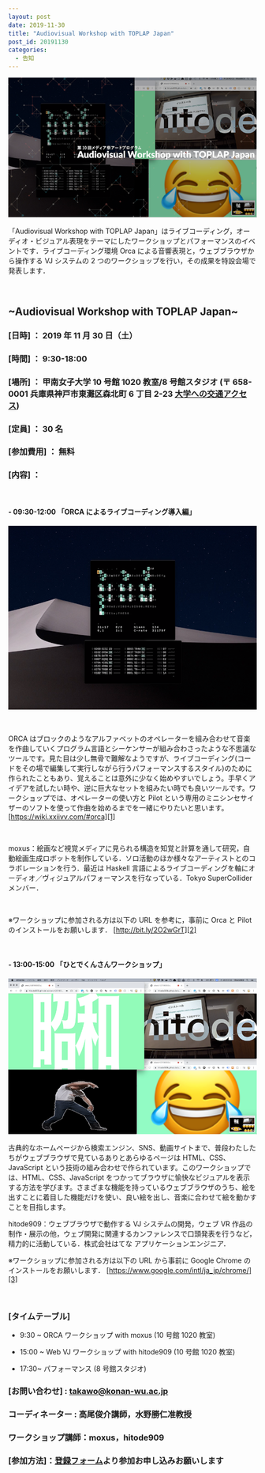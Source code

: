 ```yaml
---
layout: post
date: 2019-11-30
title: "Audiovisual Workshop with TOPLAP Japan"
post_id: 20191130
categories:
  - 告知
---
```


![audiovisual_workshop_with_toplap_japan.png](../images/audiovisual_workshop_with_toplap_japan.png)

「Audiovisual Workshop with TOPLAP Japan」はライブコーディング，オーディオ・ビジュアル表現をテーマにしたワークショップとパフォーマンスのイベントです．ライブコーディング環境 Orca による音響表現と，ウェブブラウザから操作する VJ システムの 2 つのワークショップを行い，その成果を特設会場で発表します．

<br>

## ~Audiovisual Workshop with TOPLAP Japan~

### [日時] ： 2019 年 11 月 30 日（土）

### [時間] ： 9:30-18:00

### [場所] ： 甲南女子大学 10 号館 1020 教室/8 号館スタジオ (〒 658-0001 兵庫県神戸市東灘区森北町 6 丁目 2-23 [大学への交通アクセス][5])

### [定員] ： 30 名

### [参加費用] ： 無料

### [内容] ：

<br>

#### - 09:30-12:00 「ORCA によるライブコーディング導入編」

![orca_cap_2019_11_08.png](../images/orca_cap_2019_11_08.png)

<br>

ORCA はブロックのようなアルファベットのオペレーターを組み合わせて音楽を作曲していくプログラム言語とシーケンサーが組み合わさったような不思議なツールです。見た目は少し無骨で難解なようですが、ライブコーディング(コードをその場で編集して実行しながら行うパフォーマンスするスタイル)のために作られたこともあり、覚えることは意外に少なく始めやすいでしょう。手早くアイデアを試したい時や、逆に巨大なセットを組みたい時でも良いツールです。ワークショップでは、オペレーターの使い方と Pilot という専用のミニシンセサイザーのソフトを使って作曲を始めるまでを一緒にやりたいと思います。 [https://wiki.xxiivv.com/#orca][1]

<br>

moxus：絵画など視覚メディアに見られる構造を知覚と計算を通して研究，自動絵画生成ロボットを制作している．ソロ活動のほか様々なアーティストとのコラボレーションを行う．最近は Haskell 言語によるライブコーディングを軸にオーディオ／ヴィジュアルパフォーマンスを行なっている．Tokyo SuperCollider メンバー．

<br>

※ワークショップに参加される方は以下の URL を参考に，事前に Orca と Pilot のインストールをお願いします．
[http://bit.ly/2O2wGrT][2]

<br>

#### - 13:00-15:00 「ひとでくんさんワークショップ」


![browser_vj_cap_2019_11_08](../images/browser_vj_cap_2019_11_08.png)


古典的なホームページから検索エンジン、SNS、動画サイトまで、普段わたしたちがウェブブラウザで見ているありとあらゆるページは HTML、CSS、JavaScript という技術の組み合わせで作られています。このワークショップでは、HTML、CSS、JavaScript をつかってブラウザに愉快なビジュアルを表示する方法を学びます。さまざまな機能を持っているウェブブラウザのうち、絵を出すことに着目した機能だけを使い、良い絵を出し、音楽に合わせて絵を動かすことを目指します。


hitode909：ウェブブラウザで動作する VJ システムの開発，ウェブ VR 作品の制作・展示の他，ウェブ開発に関連するカンファレンスで口頭発表を行うなど，精力的に活動している．株式会社はてな アプリケーションエンジニア．


※ワークショップに参加される方は以下の URL から事前に Google Chrome のインストールをお願いします．
[https://www.google.com/intl/ja_jp/chrome/][3]

<br>

### [タイムテーブル]

- 9:30 ~ ORCA ワークショップ with moxus (10 号館 1020 教室)

- 15:00 ~ Web VJ ワークショップ with hitode909 (10 号館 1020 教室)

- 17:30~ パフォーマンス (8 号館スタジオ)

### [お問い合わせ] : takawo@konan-wu.ac.jp

### コーディネーター : 高尾俊介講師，水野勝仁准教授

### ワークショップ講師：moxus，hitode909

### [参加方法]：[登録フォーム][4]より参加お申し込みお願いします


[1]: https://wiki.xxiivv.com/#orca
[2]: http://bit.ly/2O2wGrT
[3]: https://www.google.com/intl/ja_jp/chrome/
[4]: https://docs.google.com/forms/d/1A5rGzfvS7Cdf2THKUGepiXaKduOGfmJ0QxeP09OoYvo/edit?ts=5dc8c953
[5]: https://www.konan-wu.ac.jp/access/
